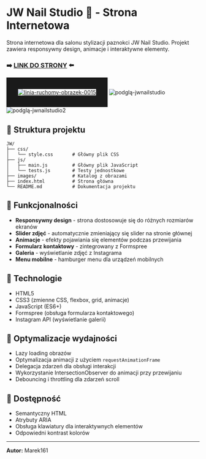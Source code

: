 
# JW Nail Studio 💄 - Strona Internetowa

Strona internetowa dla salonu stylizacji paznokci JW Nail Studio. Projekt zawiera responsywny design, animacje i interaktywne elementy.


### ➡️  [LINK DO STRONY](https://marek161.github.io/jwnailstudio/)  ⬅️
<a href="https://www.gify.net/cat-linie-562.htm"><img src="https://www.gify.net/data/media/562/linia-ruchomy-obrazek-0015.gif" border="30" alt="linia-ruchomy-obrazek-0015" /></a>
![podglą-jwnailstudio](https://github.com/user-attachments/assets/ae54de9f-be24-48f8-940a-9ac7ea4a0320)
![podglą-jwnailstudio2](https://github.com/user-attachments/assets/d12658ab-c326-450e-8d12-183632c8bd29)


## 🔴 Struktura projektu

```
JW/
├── css/
│   └── style.css       # Główny plik CSS
├── js/
│   ├── main.js         # Główny plik JavaScript
│   └── tests.js        # Testy jednostkowe
├── images/             # Katalog z obrazami
├── index.html          # Strona główna
└── README.md           # Dokumentacja projektu
```

## 🔴 Funkcjonalności

- **Responsywny design** - strona dostosowuje się do różnych rozmiarów ekranów
- **Slider zdjęć** - automatycznie zmieniający się slider na stronie głównej
- **Animacje** - efekty pojawiania się elementów podczas przewijania
- **Formularz kontaktowy** - zintegrowany z Formspree
- **Galeria** - wyświetlanie zdjęć z Instagrama
- **Menu mobilne** - hamburger menu dla urządzeń mobilnych

## 🔴 Technologie

- HTML5
- CSS3 (zmienne CSS, flexbox, grid, animacje)
- JavaScript (ES6+)
- Formspree (obsługa formularza kontaktowego)
- Instagram API (wyświetlanie galerii)

## 🔴 Optymalizacje wydajności

- Lazy loading obrazów
- Optymalizacja animacji z użyciem `requestAnimationFrame`
- Delegacja zdarzeń dla obsługi interakcji
- Wykorzystanie IntersectionObserver do animacji przy przewijaniu
- Debouncing i throttling dla zdarzeń scroll

## 🔴 Dostępność

- Semantyczny HTML
- Atrybuty ARIA
- Obsługa klawiatury dla interaktywnych elementów
- Odpowiedni kontrast kolorów

---
**Autor:** Marek161
